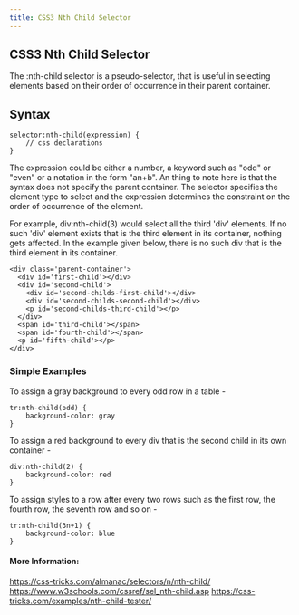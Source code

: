 ```yaml
---
title: CSS3 Nth Child Selector
---
```

## CSS3 Nth Child Selector

<!-- The article goes here, in GitHub-flavored Markdown. Feel free to add YouTube videos, images, and CodePen/JSBin embeds  -->
The :nth-child selector is a pseudo-selector, that is useful in selecting elements based on their order of occurrence in their parent container. 

## Syntax

```
selector:nth-child(expression) {
    // css declarations
}
```
The expression could be either a number, a keyword such as "odd" or "even" or a notation in the form "an+b". An thing to note here is that the syntax does not specify the parent container. The selector specifies the element type to select and the expression determines the constraint on the order of occurrence of the element.

For example, div:nth-child(3) would select all the third 'div' elements. If no such 'div' element exists that is the third element in its container, nothing gets affected. In the example given below, there is no such div that is the third element in its container.

```
<div class='parent-container'>
  <div id='first-child'></div>
  <div id='second-child'>
    <div id='second-childs-first-child'></div> 
    <div id='second-childs-second-child'></div> 
    <p id='second-childs-third-child'></p> 
  </div>
  <span id='third-child'></span>
  <span id='fourth-child'></span>
  <p id='fifth-child'></p>
</div>
```

### Simple Examples

To assign a gray background to every odd row in a table - 
```
tr:nth-child(odd) {
    background-color: gray
}
```

To assign a red background to every div that is the second child in its own container -
```
div:nth-child(2) {
    background-color: red
}
```

To assign styles to a row after every two rows such as the first row, the fourth row, the seventh row and so on - 
```
tr:nth-child(3n+1) {
    background-color: blue
}
```


#### More Information:
<!-- Please add any articles you think might be helpful to read before writing the article -->
https://css-tricks.com/almanac/selectors/n/nth-child/
https://www.w3schools.com/cssref/sel_nth-child.asp
https://css-tricks.com/examples/nth-child-tester/


